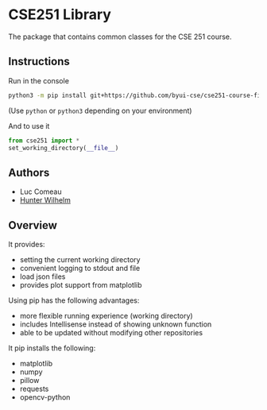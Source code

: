 # CSE251 Library

The package that contains common classes for the CSE 251 course.

## Instructions

Run in the console
```bash
python3 -m pip install git+https://github.com/byui-cse/cse251-course-files.git
```
(Use `python` or `python3` depending on your environment)

And to use it

```python
from cse251 import *
set_working_directory(__file__)
```

## Authors
* Luc Comeau
* [Hunter Wilhelm](https://github.com/hunterwilhelm)

## Overview
It provides:
* setting the current working directory
* convenient logging to stdout and file
* load json files
* provides plot support from matplotlib

Using pip has the following advantages:
* more flexible running experience (working directory)
* includes Intellisense instead of showing unknown function
* able to be updated without modifying other repositories

It pip installs the following:
* matplotlib
* numpy
* pillow
* requests
* opencv-python
